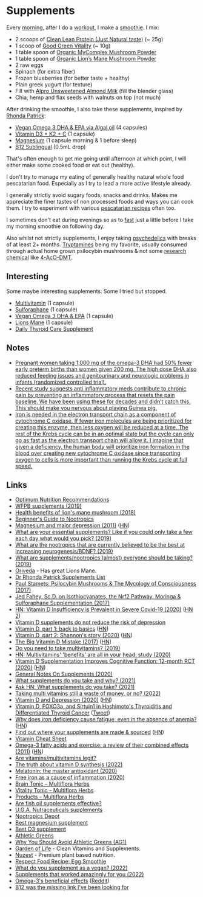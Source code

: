 # Supplements

Every [morning](../../focusing/processes.md#morning), after I do a [workout](../../fitness/fitness.md), I make a [smoothie](https://www.youtube.com/watch?v=OUGQBV5B2S4). I mix:

- 2 scoops of [Clean Lean Protein (Just Natural taste)](https://www.nuzest.co.uk/products/clean-lean-protein) (~ 25g)
- 1 scoop of [Good Green Vitality](https://www.nuzest.co.uk/products/good-green-vitality) (~ 10g)
- 1 table spoon of [Organic MyComplex Mushroom Powder](https://mushrooms4life.com/shop/mushroom-complex-powder-60g/)
- 1 table spoon of [Organic Lion’s Mane Mushroom Powder](https://mushrooms4life.com/shop/lions-mane-mushroom-powder-60g/)
- 2 raw eggs
- Spinach (for extra fiber)
- Frozen blueberries (for better taste + healthy)
- Plain greek yugurt (for texture)
- Fill with [Alpro Unsweetened Almond Milk](https://www.alpro.com/uk/products/drinks/almond-drinks/almond-roasted-no-sugars/) (fill the blender glass)
- Chia, hemp and flax seeds with walnuts on top (not much)

After drinking the smoothie, I also take these supplements, inspired by [Rhonda Patrick](https://fastlifehacks.com/dr-rhonda-patricks-supplements-list/):

- [Vegan Omega 3 DHA & EPA via Algal oil](https://www.uganutraceuticals.com/product/omegor-veg) (4 capsules)
- [Vitamin D3 + K2 + C](https://nootropicsdepot.com/vitamin-d3-k2-c-supplement/) (1 capsule)
- [Magnesium](https://nootropicsdepot.com/magtein-magnesium-l-threonate-capsules/) (1 capsule morning & 1 before sleep)
- [B12 Sublingual](https://nootropicsdepot.com/super-b12-sublingual-solution/) (0.5mL drop)

That's often enough to get me going until afternoon at which point, I will either make some cooked food or eat out (healthy).

I don't try to manage my eating of generally healthy natural whole food pescatarian food. Especially as I try to lead a more active lifestyle already.

I generally strictly avoid sugary foods, snacks and drinks. Makes me appreciate the finer tastes of non processed foods and ways you can cook them. I try to experiment with various [pescatarian recipes](recipes.md) often too.

I sometimes don't eat during evenings so as to [fast](fasting.md) just a little before I take my morning smoothie on following day.

Also whilst not strictly supplements, I enjoy taking [psychedelics](../../drugs/psychedelics/psychedelics.md) with breaks of at least 2+ months. [Tryptamines](../../drugs/psychedelics/tryptamines/tryptamines.md) being my favorite, usually consumed through actual home grown psilocybin mushrooms & not some [research chemical](../../drugs/research-chemicals.md) like [4-AcO-DMT](https://psychonautwiki.org/wiki/4-AcO-DMT).

## Interesting

Some maybe interesting supplements. Some I tried but stopped.

- [Multivitamin](https://www.amazon.co.uk/Multivitamins-Multivitamin-Vegetarians-Nu-Nutrition/dp/B01IFGDNVS) (1 capsule)
- [Sulforaphane](https://www.amazon.co.uk/Jarrow-Formulas-Broccomax-Vcaps-Capsules/dp/B01D15LMCK) (1 capsule)
- [Vegan Omega 3 DHA & EPA](https://www.amazon.com/VEGAN-OMEGA-Supplement-Cardiovascular-Supplements/dp/B01MYE95BQ) (1 capsule)
- [Lions Mane](https://oriveda.co.uk/lions-mane.php) (1 capsule)
- [Daily Thyroid Care Supplement](https://www.palomahealth.com/product/thyroid-supplements)

## Notes

- [Pregnant women taking 1,000 mg of the omega-3 DHA had 50% fewer early preterm births than women given 200 mg. The high dose DHA also reduced feeding issues and genitourinary and neurologic problems in infants (randomized controlled trial).](https://twitter.com/foundmyfitness/status/1397251661618352133)
- [Recent study suggests anti inflammatory meds contribute to chronic pain by preventing an inflammatory process that resets the pain baseline. We have been using these for decades and didn’t catch this. This should make you nervous about playing Guinea pig.](https://twitter.com/karnagraha/status/1528490268546068480)
- [Iron is needed in the electron transport chain as a component of cytochrome C oxidase. If fewer iron molecules are being prioritized for creating this enzyme, then less oxygen will be reduced at a time. The rest of the Krebs cycle can be in an optimal state but the cycle can only go as fast as the electron transport chain will allow it. I imagine that given a deficiency, the human body will prioritize iron formation in the blood over creating new cytochrome C oxidase since transporting oxygen to cells is more important than running the Krebs cycle at full speed.](https://news.ycombinator.com/item?id=31968114)

## Links

- [Optimum Nutrition Recommendations](https://nutritionfacts.org/2011/09/12/dr-gregers-2011-optimum-nutrition-recommendations/)
- [WFPB supplements (2019)](https://www.reddit.com/r/PlantBasedDiet/comments/ac6w9v/vitamins/)
- [Health benefits of lion's mane mushroom (2018)](https://www.youtube.com/watch?v=p02umCRoFas)
- [Beginner's Guide to Nootropics](https://www.reddit.com/r/Nootropics/wiki/beginners)
- [Magnesium and major depression (2011)](https://www.ncbi.nlm.nih.gov/books/NBK507265/) ([HN](https://news.ycombinator.com/item?id=20181855))
- [What are your essential supplements? Like if you could only take a few each day what would you pick? (2019)](https://www.reddit.com/r/Supplements/comments/bwhhro/what_are_your_essential_supplements_like_if_you/)
- [What are the nootropics that are currently believed to be the best at increasing neurogenesis/BDNF? (2019)](https://www.reddit.com/r/Nootropics/comments/c2kec5/what_are_the_nootropics_that_are_currently/)
- [What are supplements/nootropics (almost) everyone should be taking? (2019)](https://www.reddit.com/r/Nootropics/comments/cskqi5/what_are_supplementsnootropics_almost_everyone/)
- [Oriveda](https://oriveda.co.uk/) - Has great Lions Mane.
- [Dr Rhonda Patrick Supplements List](https://fastlifehacks.com/dr-rhonda-patricks-supplements-list/)
- [Paul Stamets: Psilocybin Mushrooms & The Mycology of Consciousness (2017)](https://www.youtube.com/watch?v=vFWxWq0Fv0U)
- [Jed Fahey, Sc.D. on Isothiocyanates, the Nrf2 Pathway, Moringa & Sulforaphane Supplementation (2017)](https://www.youtube.com/watch?v=Q0lBVCpq8jc)
- [HN: Vitamin D Insufficiency is Prevalent in Severe Covid-19 (2020)](https://news.ycombinator.com/item?id=23023703) ([HN 2](https://news.ycombinator.com/item?id=23119949))
- [Vitamin D supplements do not reduce the risk of depression](https://sciencebasedmedicine.org/vitamin-d-supplements-do-not-reduce-the-risk-of-depression/)
- [Vitamin D, part 1: back to basics](https://www.devaboone.com/post/vitamin-d-part-1-back-to-basics) ([HN](https://news.ycombinator.com/item?id=24138590))
- [Vitamin D, part 2: Shannon's story (2020)](https://www.devaboone.com/post/vitamin-d-part-2-shannon-s-story?postId=5f39453f8d01fe00170023fe) ([HN](https://news.ycombinator.com/item?id=24261948))
- [The Big Vitamin D Mistake (2017)](https://www.ncbi.nlm.nih.gov/pmc/articles/PMC5541280/) ([HN](https://news.ycombinator.com/item?id=24768721))
- [Do you need to take multivitamins? (2019)](https://examine.com/nutrition/do-you-need-a-multivitamin/)
- [HN: Multivitamins' 'benefits' are all in your head: study (2020)](https://news.ycombinator.com/item?id=25053134)
- [Vitamin D Supplementation Improves Cognitive Function: 12-month RCT (2020)](https://pubmed.ncbi.nlm.nih.gov/33164936/) ([HN](https://news.ycombinator.com/item?id=25077519))
- [General Notes On Supplements (2020)](https://lorienpsych.com/2020/12/03/general-notes-on-supplements/)
- [What supplements do you take and why? (2021)](https://www.reddit.com/r/nutrition/comments/lzpjxq/what_supplements_do_you_take_and_why/)
- [Ask HN: What supplements do you take? (2021)](https://news.ycombinator.com/item?id=26384702)
- [Taking multi vitamins still a waste of money, or no? (2022)](https://www.reddit.com/r/nutrition/comments/ueu9q8/taking_multi_vitmains_still_a_waste_of_money_or_no/)
- [Vitamin D and Depression (2020)](https://www.ncbi.nlm.nih.gov/pmc/articles/PMC6970300/) ([HN](https://news.ycombinator.com/item?id=31306177))
- [Vitamin D, FOXO3a, and Sirtuin1 in Hashimoto's Thyroiditis and Differentiated Thyroid Cancer](https://www.frontiersin.org/articles/10.3389/fendo.2018.00527/full) ([Tweet](https://twitter.com/_DaCon/status/1540038927121276928))
- [Why does iron deficiency cause fatigue, even in the absence of anemia?](https://twitter.com/tony_breu/status/1543311124560592898) ([HN](https://news.ycombinator.com/item?id=31968114))
- [Find out where your supplements are made & sourced](https://shop.nootritious.com/) ([HN](https://news.ycombinator.com/item?id=32029625))
- [Vitamin Cheat Sheet](https://twitter.com/JohnConstas/status/1547387375218819072)
- [Omega-3 fatty acids and exercise: a review of their combined effects (2011)](http://www.lookgreatnaked.com/articles/omega-3_fatty_acids_and_exercise.pdf) ([HN](https://news.ycombinator.com/item?id=32496381))
- [Are vitamins/multivitamins legit?](https://www.reddit.com/r/nutrition/comments/y27aix/are_vitaminsmultivitamins_legit/)
- [The truth about vitamin D synthesis (2022)](https://www.multiflora-herbs.com/blogs/news/the-truth-about-vitamin-d-synthesis)
- [Melatonin: the master antioxidant (2020)](https://www.multiflora-herbs.com/blogs/news/melatonin-the-master-antioxidant)
- [Free iron as a cause of inflammation (2020)](https://www.multiflora-herbs.com/blogs/news/free-iron-as-a-cause-of-inflammation)
- [Brain Tonic – Multiflora Herbs](https://www.multiflora-herbs.com/products/brain)
- [Vitality Tonic – Multiflora Herbs](https://www.multiflora-herbs.com/products/vitality-tonic)
- [Products – Multiflora Herbs](https://www.multiflora-herbs.com/collections/all)
- [Are fish oil supplements effective?](https://www.reddit.com/r/nutrition/comments/y8ughc/are_fish_oil_supplements_effective_what_are_the/)
- [U.G.A. Nutraceuticals supplements](https://www.uganutraceuticals.com/products)
- [Nootropics Depot](https://nootropicsdepot.com/)
- [Best magnesium supplement](https://www.reddit.com/r/Supplements/comments/v6yqpc/best_magnesium_supplement/)
- [Best D3 supplement](https://www.reddit.com/r/Supplements/comments/px6a1u/everyone_please_list_which_brand_of_vitamin_d3/)
- [Athletic Greens](https://athleticgreens.com/en)
- [Why You Should Avoid Athletic Greens (AG1)](https://www.youtube.com/watch?v=ecy8JrM5KFI)
- [Garden of Life](https://www.gardenoflife.com/) - Clean Vitamins and Supplements.
- [Nuzest](https://www.nuzest.co.uk/) - Premium plant based nutrition.
- [Respect Food Recipe: Egg Smoothie](https://www.youtube.com/watch?v=nar26GBesSU)
- [What do you supplement as a vegan? (2022)](https://www.reddit.com/r/vegan/comments/yympis/do_you_supplement_or_do_you_get_everything_you/)
- [Supplements that worked amazingly for you (2022)](https://www.reddit.com/r/Nootropics/comments/ypc66w/is_there_any_supplements_that_work_amazingly_for/)
- [Omega-3's beneficial effects](https://www.foundmyfitness.com/topics/omega-3) ([Reddit](https://www.reddit.com/r/Nootropics/comments/yijz07/omega3_has_beneficial_effects_on_cognitive/))
- [B12 was the missing link I've been looking for](https://www.reddit.com/r/Nootropics/comments/yblu6q/b12_was_the_missing_link_for_what_ive_been/)

